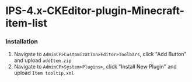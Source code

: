 # IPS-4.x-CKEditor-plugin-Minecraft-item-list

### Installation
1.  Navigate to `AdminCP>Customization>Editor>Toolbars`, click "Add Button" and upload `addItem.zip`
2. Navigate to `AdminCP>System>Plugins>`, click "Install New Plugin" and upload `Item tooltip.xml`